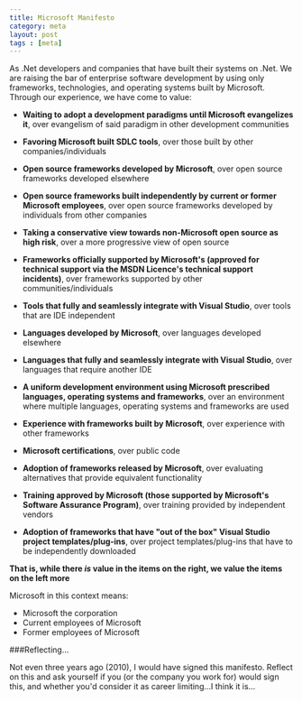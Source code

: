 ```yaml
---
title: Microsoft Manifesto
category: meta
layout: post
tags : [meta]
---
```


As .Net developers and companies that have built their systems on .Net. We are raising the bar of enterprise software development by using only frameworks, technologies, and operating systems built by Microsoft. Through our experience, we have come to value:

- **Waiting to adopt a development paradigms until Microsoft evangelizes it**, over evangelism of said paradigm in other development communities

- **Favoring Microsoft built SDLC tools**, over those built by other companies/individuals

- **Open source frameworks developed by Microsoft**, over open source frameworks developed elsewhere

- **Open source frameworks built independently by current or former Microsoft employees**, over open source frameworks developed by individuals from other companies

- **Taking a conservative view towards non-Microsoft open source as high risk**, over a more progressive view of open source

- **Frameworks officially supported by Microsoft's (approved for technical support via the MSDN Licence's technical support incidents)**, over frameworks supported by other communities/individuals

- **Tools that fully and seamlessly integrate with Visual Studio**, over tools that are IDE independent

- **Languages developed by Microsoft**, over languages developed elsewhere

- **Languages that fully and seamlessly integrate with Visual Studio**, over languages that require another IDE

- **A uniform development environment using Microsoft prescribed languages, operating systems and frameworks**, over an environment where multiple languages, operating systems and frameworks are used

- **Experience with frameworks built by Microsoft**, over experience with other frameworks

- **Microsoft certifications**, over public code

- **Adoption of frameworks released by Microsoft**, over evaluating alternatives that provide equivalent functionality

- **Training approved by Microsoft (those supported by Microsoft's Software Assurance Program)**, over training provided by independent vendors

- **Adoption of frameworks that have "out of the box" Visual Studio project templates/plug-ins**, over project templates/plug-ins that have to be independently downloaded

**That is, while there _is_ value in the items on the right, we value the items on the left more**

Microsoft in this context means:

- Microsoft the corporation
- Current employees of Microsoft
- Former employees of Microsoft

###Reflecting...

Not even three years ago (2010), I would have signed this manifesto. Reflect on this and ask yourself if you (or the company you work for) would sign this, and whether you'd consider it as career limiting...I think it is...


